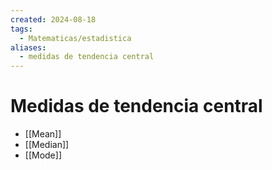 ```yaml
---
created: 2024-08-18
tags:
  - Matematicas/estadistica
aliases:
  - medidas de tendencia central
---
```

# Medidas de tendencia central
- [[Mean]]
- [[Median]]
- [[Mode]]